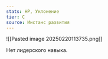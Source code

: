 ```yaml
---
stats: HP, Уклонение
tier: C
source: Инстанс развития
---
```

![[Pasted image 20250220113735.png]]

Нет лидерского навыка.